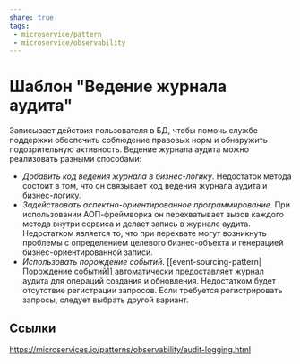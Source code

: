 ```yaml
---
share: true
tags:
 - microservice/pattern
 - microservice/observability
---
```

# Шаблон "Ведение журнала аудита"
Записывает действия пользователя в БД, чтобы помочь службе поддержки обеспечить соблюдение правовых норм и обнаружить подозрительную активность.
Ведение журнала аудита можно реализовать разными способами:
- *Добавить код ведения журнала в бизнес-логику*. Недостаток метода состоит в том, что он связывает код ведения журнала аудита и бизнес-логику.
- *Задействовать аспектно-ориентированное программирование*. При использовании АОП-фреймворка он перехватывает вызов каждого метода внутри сервиса и делает запись в журнале аудита. Недостатком является то, что при перехвате могут возникнуть проблемы с определением целевого бизнес-объекта и генерацией бизнес-ориентированной записи.
- *Использовать порождение событий*. [[event-sourcing-pattern|Порождение событий]] автоматически предоставляет журнал аудита для операций создания и обновления. Недостатком будет отсутствие регистрации запросов. Если требуется регистрировать запросы, следует выбрать другой вариант.
## Ссылки
https://microservices.io/patterns/observability/audit-logging.html